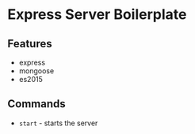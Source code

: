 # Express Server Boilerplate

## Features
  * express
  * mongoose
  * es2015

## Commands
  * `start` - starts the server